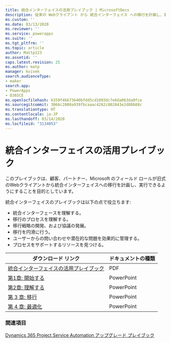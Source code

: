 ```yaml
---
title: 統合インターフェイスの活用プレイブック | MicrosoftDocs
description: 従来の Webクライアント から 統合インターフェイス への移行を計画し、実行する方法を解説します
ms.custom: ''
ms.date: 03/13/2020
ms.reviewer: ''
ms.service: powerapps
ms.suite: ''
ms.tgt_pltfrm: ''
ms.topic: article
author: Mattp123
ms.assetid: ''
caps.latest.revision: 25
ms.author: matp
manager: kvivek
search.audienceType:
- maker
search.app:
- PowerApps
- D365CE
ms.openlocfilehash: 6359f4b673640bfdd5cd1093dc7e6da063da0fce
ms.sourcegitcommit: 3066c2800a939fbcaaac4262c802843e2d80b88c
ms.translationtype: HT
ms.contentlocale: ja-JP
ms.lasthandoff: 03/14/2020
ms.locfileid: "3134053"
---
```

# <a name="unified-interface-playbook"></a>統合インターフェイスの活用プレイブック

このプレイブックは、顧客、パートナー、Microsoft のフィールド ロールが旧式のWebクライアントから統合インターフェイスへの移行を計画し、実行できるようにすることを目的としています。

統合インターフェイスのプレイブックは以下の点で役立ちます:
- 統合インターフェースを理解する。 
- 移行のプロセスを理解する。
- 移行戦略の開発、および協議の発展。
- 移行を円滑に行う。
- ユーザーからの問い合わせや潜在的な問題を効果的に管理する。
- プロセスをサポートするリソースを見つける。

|ダウンロード リンク  |ドキュメントの種類  |
|---------|---------|
|[統合インターフェイスの活用プレイブック](https://download.microsoft.com/download/A/F/3/AF3D45A7-4F38-41BE-8956-1DF7A4A5AFDB/dynamics365unifiedinterfaceplaybook.pdf)      |   PDF      |
|[第1章: 開始する](https://download.microsoft.com/download/A/F/3/AF3D45A7-4F38-41BE-8956-1DF7A4A5AFDB/playbook-ch1-initiate.pptx)     |  PowerPoint       |
|[第2章: 理解する](https://download.microsoft.com/download/A/F/3/AF3D45A7-4F38-41BE-8956-1DF7A4A5AFDB/playbook-ch-2-explore.pptx)     |  PowerPoint       |
| [第 3 章: 移行](https://download.microsoft.com/download/A/F/3/AF3D45A7-4F38-41BE-8956-1DF7A4A5AFDB/playbook-ch3-transition.pptx)|  PowerPoint     |
| [第 4 章: 最適化](https://download.microsoft.com/download/A/F/3/AF3D45A7-4F38-41BE-8956-1DF7A4A5AFDB/playbook-ch4-optimize.pptx)  | PowerPoint  |

### <a name="see-also"></a>関連項目
[Dynamics 365 Project Service Automation アップグレード プレイブック](https://aka.ms/PSAUCIUpgrade)

